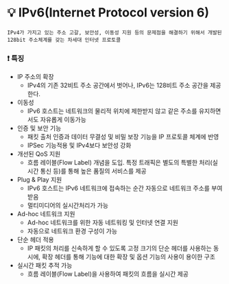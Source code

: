 # 💡 IPv6(Internet Protocol version 6)
```text
IPv4가 가지고 있는 주소 고갈, 보안성, 이동성 지원 등의 문제점을 해결하기 위해서 개발된 128bit 주소체계를 갖는 차세대 인터넷 프로토콜
```

### ❗️ 특징
- IP 주소의 확장
  - IPv4의 기존 32비트 주소 공간에서 벗어나, IPv6는 128비트 주소 공간을 제공한다.
- 이동성
  - IPv6 호스트는 네트워크의 물리적 위치에 제한받지 않고 같은 주소를 유지하면서도 자유롭게 이동가능
- 인증 및 보안 기능
  - 패킷 출처 인증과 데이터 무결성 및 비밀 보장 기능을 IP 프로토콜 체계에 반영
  - IPSec 기능적용 및 IPv4보다 보안성 강화
- 개선된 QoS 지원
  - 흐름 레이블(Flow Label) 개념을 도입. 특정 트래픽은 별도의 특별한 처리(실시간 통신 등)를 통해 높은 품질의 서비스를 제공
- Plug & Play 지원
  - IPv6 호스트는 IPv6 네트워크에 접속하는 순간 자동으로 네트워크 주소를 부여받음
  - 멀티미디어의 실시간처리가 가능
- Ad-hoc 네트워크 지원
  - Ad-hoc 네트워크를 위한 자동 네트워킹 및 인터넷 연결 지원
  - 자동으로 네트워크 환경 구성이 가능
- 단순 헤더 적용
  - IP 패킷의 처리를 신속하게 할 수 있도록 고정 크기의 단순 헤더를 사용하는 동시에, 확장 헤더를 통해 기능에 대한 확장 및 옵션 기능의 사용이 용이한 구조
- 실시간 패킷 추적 가능
  - 흐름 레이블(Flow Label)을 사용하여 패킷의 흐름을 실시간 제공